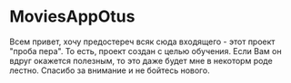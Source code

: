 # MoviesAppOtus
Всем привет, хочу предостереч всяк сюда входящего - этот проект "проба пера".
То есть, проект создан с целью обучения. Если Вам он вдруг окажется полезным, то это даже будет мне в некоторм роде лестно.
Спасибо за внимание и не бойтесь нового.
